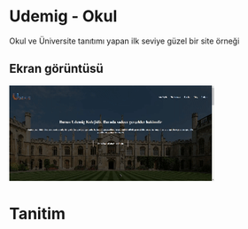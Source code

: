 <h1> Udemig - Okul </h1>

Okul ve Üniversite tanıtımı yapan ilk seviye güzel bir site örneği

<h2> Ekran görüntüsü </h2>

![](udemig.gif)
# Tanitim
